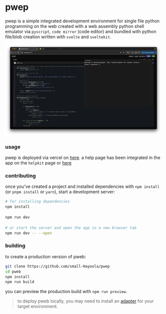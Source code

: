 # pwep

pwep is a simple integrated development environment for  single file python programming on the web created with a web assembly python shell emulator via ``pyscript``, ``code mirror`` (code editor) and bundled with python file/blob creation written with ``svelte`` and ``sveltekit``.

![screenshot](./screenshot.png)

### usage
pwep is deployed via vercel on [here](https://pwep-ashen.vercel.app/). a help page has been integrated in the app on the ``helpkit`` page or [here](https://pwep-ashen.vercel.app/here)

### contributing

once you've created a project and installed dependencies with `npm install` (or `pnpm install` or `yarn`), start a development server:

```bash
# for installing dependencies
npm install

npm run dev

# or start the server and open the app in a new browser tab
npm run dev -- --open
```

### building

to create a production version of pweb:

```bash
git clone https://github.com/small-Hayoola/pwep
cd pweb
npm install
npm run build
```

you can preview the production build with `npm run preview`.

> to deploy pweb locally, you may need to install an [adapter](https://svelte.dev/docs/kit/adapters) for your target environment.
